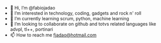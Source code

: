 - 👋 Hi, I’m @fabiojadao
- 👀 I’m interested in technology, coding, gadgets and rock n' roll
- 🌱 I’m currently learning scrum, python, machine learning
- 💞️ I’m looking to collaborate on github and totvs related languages like advpl, tl++, portinari
- 📫 How to reach me fjadao@hotmail.com

<!---
fabiojadao/fabiojadao is a ✨ special ✨ repository because its `README.md` (this file) appears on your GitHub profile.
You can click the Preview link to take a look at your changes.
--->
